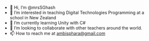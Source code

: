 - 👋 Hi, I’m @mrsSGhash
- 👀 I’m interested in teaching Digital Technologies Programming at a school in New Zealand
- 🌱 I’m currently learning Unity with C#
- 💞️ I’m looking to collaborate with other teachers around the world.
- 📫 How to reach me at ambisphara@gmail.com

<!---
mrsSGhash/mrsSGhash is a ✨ special ✨ repository because its `README.md` (this file) appears on your GitHub profile.
You can click the Preview link to take a look at your changes.
--->

